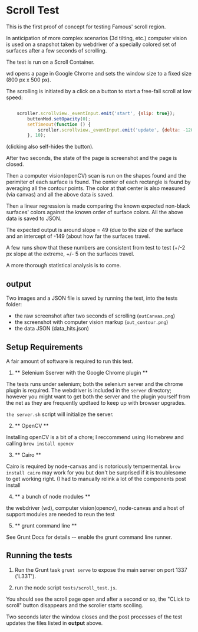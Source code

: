 # Scroll Test

This is the first proof of concept for testing Famous' scroll region.

In anticipation of  more complex scenarios (3d tilting, etc.) computer vision is used on a snapshot
taken by webdriver of a specially colored set of surfaces after a few seconds of scrolling.

The test is run on a Scroll Container.

wd opens a page in Google Chrome and sets the window size to a fixed size (800 px x 500 px).

The scrolling is initiated by a click on a button to start a free-fall scroll at low speed:

``` javascript

    scroller.scrollview._eventInput.emit('start', {slip: true});
        buttonMod.setOpacity(0);
        setTimeout(function () {
            scroller.scrollview._eventInput.emit('update', {delta: -120, position: -120, velocity: -0.1, slip: true});
        }, 10);
```

(clicking also self-hides the button).

After two seconds, the state of the page is screenshot and the page is closed.

Then a computer vision(openCV) scan is run on the shapes found and the perimiter of each surface is found.
The center of each rectangle is found by averaging all the contour points.
The color at that center is also measured (via canvas) and all the above data is saved.

Then a linear regression is made comparing the known expected non-black surfaces' colors against the known order of
surface colors. All the above data is saved to JSON.

The expected output is around slope = 49 (due to the size of the surface and an intercept of -149 (about how far the
surfaces travel.

A few runs show that these numbers are consistent from test to test
(+/-2 px slope at the extreme, +/- 5 on the surfaces travel.

A more thorough statistical analysis is to come.

## output

Two images and a JSON file is saved by running the test, into the tests folder:

* the raw screenshot after two seconds of scrolling (`outCanvas.png`)
* the screenshot with computer vision markup (`out_contour.png`)
* the data JSON (data_hits.json)

## Setup Requirements

A fair amount of software is required to run this test.

1. ** Selenium Sserver with the Google Chrome plugin **

The tests runs under selenium; both the selenium server and the chrome plugin is required.
The webdriver is included in the `server` directory; however you might want to get both the server and the plugin
yourself from the net as they are frequently updtaed to keep up with browser upgrades.

`the server.sh` script will initialize the server.

2. ** OpenCV **

Installing openCV is a bit of a chore; I reccommend using Homebrew and calling `brew install opencv`

3. ** Cairo **

Cairo is required by node-canvas and is notoriously tempermental. `brew install cairo` may work for you but don't
be surprised if it is troublesome to get working right. (I had to manually relink a lot of the components post install

4. ** a bunch of node modules **

the webdriver (wd), computer vision(opencv), node-canvas and a host of support modules are needed to reun the test

5. ** grunt command line **

See Grunt Docs for details -- enable the grunt command line runner.

## Running the tests

1. Run the Grunt task `grunt serve` to expose the main server on port 1337 ('L33T').

2. run the node script `tests/scroll_test.js`.

You should see the scroll page open and after a second or so, the "CLick to scroll" button disappears and the scroller
starts scolling.

Two seconds later the window closes and the post processes of the test updates the files listed in **output** above.

